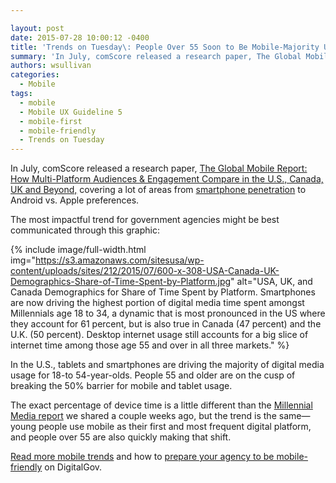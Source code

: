 ```yaml
---

layout: post
date: 2015-07-28 10:00:12 -0400
title: 'Trends on Tuesday\: People Over 55 Soon to Be Mobile-Majority Users'
summary: 'In July, comScore released a research paper, The Global Mobile Report\: How Multi-Platform Audiences &amp;amp; Engagement Compare in the U.S., Canada, UK and Beyond, covering a lot of areas from smartphone penetration to Android vs. Apple preferences. The most impactful trend for government agencies might be best communicated through this graphic\: {% img=&quot;https\://s3.amazonaws.com/sitesusa/wp-content/uploads/sites/212/2015/07/600-x-308-USA-Canada-UK-Demographics-Share-of-Time-Spent-by-Platform.jpg&quot; alt=&quot;USA, UK,'
authors: wsullivan
categories:
  - Mobile
tags:
  - mobile
  - Mobile UX Guideline 5
  - mobile-first
  - mobile-friendly
  - Trends on Tuesday
---
```


In July, comScore released a research paper, [The Global Mobile Report: How Multi-Platform Audiences & Engagement Compare in the U.S., Canada, UK and Beyond,](http://www.comscore.com/Insights/Presentations-and-Whitepapers/2015/The-Global-Mobile-Report) covering a lot of areas from [smartphone penetration](https://www.WHATEVER/2015/05/26/trends-on-tuesday-186-3-million-people-own-smartphones-in-the-u-s/) to Android vs. Apple preferences.

The most impactful trend for government agencies might be best communicated through this graphic:


{% include image/full-width.html img="https://s3.amazonaws.com/sitesusa/wp-content/uploads/sites/212/2015/07/600-x-308-USA-Canada-UK-Demographics-Share-of-Time-Spent-by-Platform.jpg" alt="USA, UK, and Canada Demographics for Share of Time Spent by Platform. Smartphones are now driving the highest portion of digital media time spent amongst Millennials age 18 to 34, a dynamic that is most pronounced in the US where they account for 61 percent, but is also true in Canada (47 percent) and the U.K. (50 percent). Desktop internet usage still accounts for a big slice of internet time among those age 55 and over in all three markets." %}

In the U.S., tablets and smartphones are driving the majority of digital media usage for 18-to 54-year-olds. People 55 and older are on the cusp of breaking the 50% barrier for mobile and tablet usage.

The exact percentage of device time is a little different than the [Millennial Media report](https://www.WHATEVER/2015/07/14/trends-on-tuesday-adults-use-mobile-devices-most-of-the-time/) we shared a couple weeks ago, but the trend is the same—young people use mobile as their first and most frequent digital platform, and people over 55 are also quickly making that shift.

[Read more mobile trends](https://www.WHATEVER/category/mobile/) and how to [prepare your agency to be mobile-friendly](https://www.WHATEVER/2015/05/04/helpful-resources-to-help-make-your-content-mobile-friendly/) on DigitalGov.